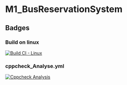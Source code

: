 # M1_BusReservationSystem
## Badges

### Build on linux
[![Build CI - Linux](https://github.com/kommalapatisowmya/M1_BusReservationSystem/actions/workflows/c-cpp.yml/badge.svg)](https://github.com/kommalapatisowmya/M1_BusReservationSystem/actions/workflows/c-cpp.yml)

### cppcheck_Analyse.yml
[![Cppcheck Analysis](https://github.com/kommalapatisowmya/M1_BusReservationSystem/actions/workflows/cppcheck_Analyse.yml/badge.svg)](https://github.com/kommalapatisowmya/M1_BusReservationSystem/actions/workflows/cppcheck_Analyse.yml)
